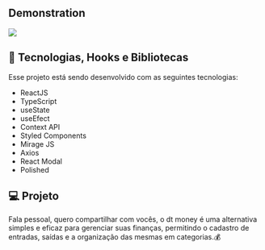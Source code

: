 ## Demonstration

![](https://imgur.com/31CcAsh.gif)



## 🚀 Tecnologias, Hooks e Bibliotecas

Esse projeto está sendo desenvolvido com as seguintes tecnologias:

- ReactJS
- TypeScript
- useState
- useEfect
- Context API
- Styled Components
- Mirage JS
- Axios
- React Modal
- Polished

## 💻 Projeto

Fala pessoal, quero compartilhar com vocês, o dt money é uma alternativa simples e eficaz para gerenciar suas finanças, permitindo o cadastro de entradas, saídas e a organização das mesmas em categorias.💰

